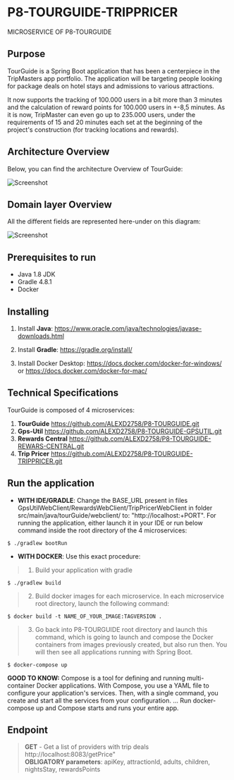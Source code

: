 # P8-TOURGUIDE-TRIPPRICER
MICROSERVICE OF P8-TOURGUIDE

## Purpose
TourGuide is a Spring Boot application that has been a centerpiece in the TripMasters app portfolio. 
The application will be targeting people looking for package deals on hotel stays and admissions to various attractions. 

It now supports the tracking of 100.000 users in a bit more than 3 minutes and the calculation of reward points for 100.000 users in +-8,5 minutes.
As it is now, TripMaster can even go up to 235.000 users, under the requirements of 15 and 20 minutes each set at the beginning of the project's construction (for tracking locations and rewards).

## Architecture Overview
Below, you can find the architecture Overview of TourGuide:

![Screenshot](ArchitectureOverView.PNG)

## Domain layer Overview
All the different fields are represented here-under on this diagram:

![Screenshot](UML_Diagram.png)

## Prerequisites to run
- Java 1.8 JDK
- Gradle 4.8.1
- Docker


## Installing
1. Install **Java**: https://www.oracle.com/java/technologies/javase-downloads.html

2. Install **Gradle**: https://gradle.org/install/

3. Install Docker Desktop:
https://docs.docker.com/docker-for-windows/ or https://docs.docker.com/docker-for-mac/

## Technical Specifications

TourGuide is composed of 4 microservices:
1. **TourGuide**
https://github.com/ALEXD2758/P8-TOURGUIDE.git
2. **Gps-Util**
https://github.com/ALEXD2758/P8-TOURGUIDE-GPSUTIL.git
3. **Rewards Central**
https://github.com/ALEXD2758/P8-TOURGUIDE-REWARS-CENTRAL.git
4. **Trip Pricer**
https://github.com/ALEXD2758/P8-TOURGUIDE-TRIPPRICER.git

## Run the application


- **WITH IDE/GRADLE**: Change the BASE_URL present in files GpsUtilWebClient/RewardsWebClient/TripPricerWebClient in folder src/main/java/tourGuide/webclient/ to: "http://localhost:+PORT". For running the application, either launch it in your IDE or run below command inside the root directory of the 4 microservices:
```
$ ./gradlew bootRun
```
- **WITH DOCKER**: Use this exact procedure: 
> 1. Build your application with gradle
```
$ ./gradlew build
```
> 2. Build docker images for each microservice. In each microservice root directory, launch the following command:

```
$ docker build -t NAME_OF_YOUR_IMAGE:TAGVERSION .
```
> 3. Go back into P8-TOURGUIDE root directory and launch this command, which is going to launch and compose the Docker containers from images previously created, but also run then.
You will then see all applications running with Spring Boot.

```
$ docker-compose up
```

**GOOD TO KNOW:** Compose is a tool for defining and running multi-container Docker applications. With Compose, you use a YAML file to configure your application's services. 
Then, with a single command, you create and start all the services from your configuration. ... 
Run docker-compose up and Compose starts and runs your entire app.

## Endpoint

> **GET** - Get a list of providers with trip deals
http://localhost:8083/getPrice" <br>
**OBLIGATORY parameters**: apiKey, attractionId, adults, children, nightsStay, rewardsPoints 

